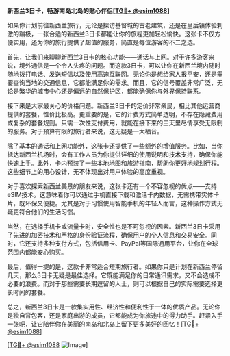 **新西兰3日卡，畅游南岛北岛的贴心伴侣[[TG💪+ @esim1088](https://t.me/s/esim1088)]**

如果你计划前往新西兰旅行，无论是探访基督城的古老建筑，还是在皇后镇体验刺激的蹦极，一张合适的新西兰3日卡都能让你的旅程更加轻松愉快。这张卡不仅方便实用，还为你的旅行提供了超值的服务，简直是每位游客的不二之选。

首先，让我们来聊聊新西兰3日卡的核心功能——通话与上网。对于许多游客来说，境外通信是一个令人头疼的问题。而这款3日卡，可以让你在新西兰境内随时随地拨打电话、发送短信以及使用高速互联网。无论你是想给家人报平安，还是需要查询当地的交通信息，它都能满足你的需求。而且，它的信号覆盖非常广泛，无论是繁华的城市中心还是偏远的自然保护区，都能确保你与外界保持联系。

接下来是大家最关心的价格问题。新西兰3日卡的定价非常亲民，相比其他运营商提供的套餐，性价比极高。更重要的是，它的计费方式简单透明，不存在隐藏费用或复杂的套餐规则。只需一次性支付费用，就能在接下来的三天里尽情享受无限制的服务。对于预算有限的旅行者来说，这无疑是一大福音。

除了基本的通话和上网功能外，这张卡还提供了一些额外的增值服务。比如，当你抵达新西兰机场时，会有工作人员为你提供详细的使用说明和技术支持，确保你能快速上手。此外，卡内预装了一些本地地图和旅游指南，帮助你更好地规划行程。这些细节上的用心设计，无不体现出对用户体验的高度重视。

对于喜欢探索新西兰美景的朋友来说，这张卡还有一个不容忽视的优点——支持eSIM技术。这意味着你可以通过手机直接下载和激活卡内数据，无需携带实体卡片，既环保又便捷。尤其是对于习惯使用智能手机的年轻人而言，这种操作方式无疑更符合他们的生活习惯。

当然，在选择手机卡或流量卡时，安全性也是不可忽视的因素。新西兰3日卡采用了先进的加密技术和严格的身份验证流程，确保用户的个人信息和交易安全。同时，它还支持多种支付方式，包括信用卡、PayPal等国际通用平台，让你在全球范围内都能安心购买。

最后，值得一提的是，这款卡非常适合短期旅行者。如果你只是计划在新西兰停留几天，那么3日卡无疑是最佳选择。它既能满足你的日常通讯需求，又不会造成不必要的浪费。而对于那些需要长期逗留的人士，则可以根据自己的实际需要选择更长时间的套餐。

总之，新西兰3日卡是一款集实用性、经济性和便利性于一体的优质产品。无论你是独自背包客，还是家庭出游的成员，它都能成为你旅途中的得力助手。赶紧入手一张吧，让它陪伴你在美丽的南岛和北岛上留下更多美好的回忆！[[TG💪+ @esim1088](https://t.me/s/esim1088)]

[[TG💪+ @esim1088](https://t.me/s/esim1088) ![Image](https://i.postimg.cc/4NQfJmqS/Snipaste-2025-05-13-00-14-12.png)]